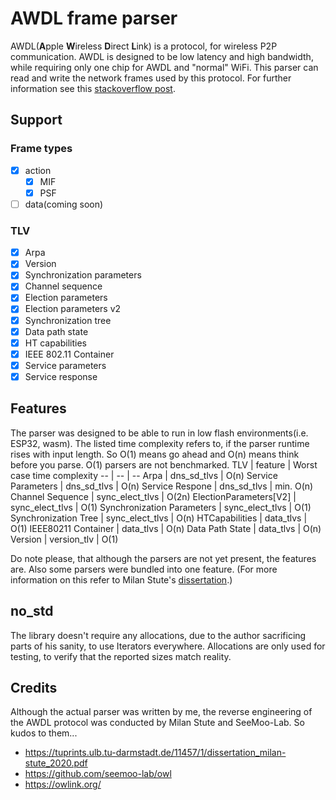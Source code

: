 # AWDL frame parser
AWDL(**A**pple **W**ireless **D**irect **L**ink) is a protocol, for wireless P2P communication. AWDL is designed to be low latency and high bandwidth, while requiring only one chip for AWDL and "normal" WiFi. 
This parser can read and write the network frames used by this protocol.
For further information see this [stackoverflow post](https://stackoverflow.com/questions/19587701/what-is-awdl-apple-wireless-direct-link-and-how-does-it-work/28196009#28196009).
## Support
### Frame types
* [x] action
    * [x] MIF
    * [x] PSF
* [ ] data(coming soon)
### TLV 
* [x] Arpa
* [x] Version
* [x] Synchronization parameters
* [x] Channel sequence
* [x] Election parameters
* [x] Election parameters v2
* [x] Synchronization tree
* [x] Data path state
* [x] HT capabilities
* [x] IEEE 802.11 Container
* [x] Service parameters
* [x] Service response
## Features
The parser was designed to be able to run in low flash environments(i.e. ESP32, wasm).
The listed time complexity refers to, if the parser runtime rises with input length. So O(1) means go ahead and O(n) means think before you parse. O(1) parsers are not benchmarked.
TLV | feature | Worst case time complexity
-- | -- | --
Arpa | dns_sd_tlvs | O(n)
Service Parameters | dns_sd_tlvs | O(n)
Service Respone | dns_sd_tlvs | min. O(n)
Channel Sequence | sync_elect_tlvs | O(2n)
ElectionParameters\[V2\] | sync_elect_tlvs | O(1)
Synchronization Parameters | sync_elect_tlvs | O(1)
Synchronization Tree | sync_elect_tlvs | O(n)
HTCapabilities | data_tlvs | O(1)
IEEE80211 Container | data_tlvs | O(n)
Data Path State | data_tlvs | O(n)
Version | version_tlv | O(1)

Do note please, that although the parsers are not yet present, the features are. Also some parsers were bundled into one feature. (For more information on this refer to Milan Stute's [dissertation](https://tuprints.ulb.tu-darmstadt.de/11457/1/dissertation_milan-stute_2020.pdf#table.caption.42).)
## no_std
The library doesn't require any allocations, due to the author sacrificing parts of his sanity, to use Iterators everywhere.
Allocations are only used for testing, to verify that the reported sizes match reality.
## Credits
Although the actual parser was written by me, the reverse engineering of the AWDL protocol was conducted by Milan Stute and SeeMoo-Lab. So kudos to them...
- https://tuprints.ulb.tu-darmstadt.de/11457/1/dissertation_milan-stute_2020.pdf
- https://github.com/seemoo-lab/owl
- https://owlink.org/
